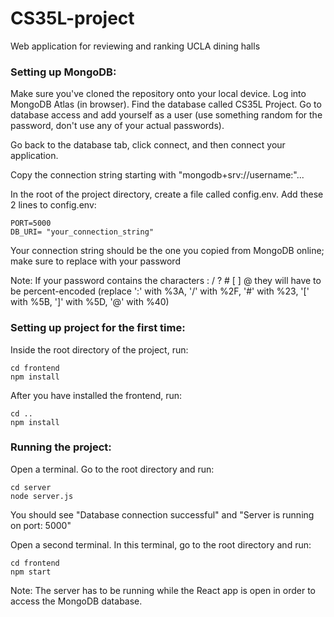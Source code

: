 # CS35L-project
Web application for reviewing and ranking UCLA dining halls


### Setting up MongoDB: ###

Make sure you've cloned the repository onto your local device. Log into MongoDB Atlas (in browser). Find the database called CS35L Project. Go to database access and add yourself as a user (use something random for the password, don't use any of your actual passwords).

Go back to the database tab, click connect, and then connect your application.

Copy the connection string starting with "mongodb+srv://username:<password>"...

In the root of the project directory, create a file called config.env. Add these 2 lines to config.env:

```
PORT=5000
DB_URI= "your_connection_string"
```

Your connection string should be the one you copied from MongoDB online; make sure to replace <password> with your password 


Note: If your password contains the characters : / ? # [ ] @ they will have to be percent-encoded (replace ':' with %3A, '/' with %2F, '#' with %23, '[' with %5B, ']' with %5D, '@' with %40)

### Setting up project for the first time: ###

Inside the root directory of the project, run: 
  
```
cd frontend
npm install
```

After you have installed the frontend, run:
```
cd ..
npm install
```

### Running the project: ###

Open a terminal. Go to the root directory and run:

```
cd server
node server.js
```

You should see "Database connection successful" and "Server is running on port: 5000"

Open a second terminal. In this terminal, go to the root directory and run:

```
cd frontend
npm start
```

Note: The server has to be running while the React app is open in order to access the MongoDB database.